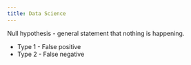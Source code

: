 ```yaml
---
title: Data Science
---
```


Null hypothesis - general statement that nothing is happening.

* Type 1 - False positive
* Type 2 - False negative
